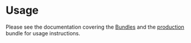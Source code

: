 # Usage

Please see the documentation covering the [Bundles](https://www.authelia.com/integration/deployment/docker/#bundles)
and the [production](https://www.authelia.com/integration/deployment/docker/#local) bundle for usage instructions.
